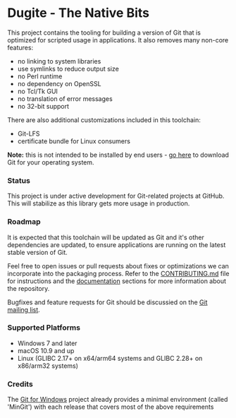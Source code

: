 # Dugite - The Native Bits

This project contains the tooling for building a version of Git that is optimized for
scripted usage in applications. It also removes many non-core features:

 - no linking to system libraries
 - use symlinks to reduce output size
 - no Perl runtime
 - no dependency on OpenSSL
 - no Tcl/Tk GUI
 - no translation of error messages
 - no 32-bit support

There are also additional customizations included in this toolchain:

 - Git-LFS
 - certificate bundle for Linux consumers

**Note:** this is not intended to be installed by end users - [go here](https://git-scm.com/)
to download Git for your operating system.

### Status

This project is under active development for Git-related projects at GitHub. This will stabilize as this library gets more usage in production.

### Roadmap

It is expected that this toolchain will be updated as Git and it's other dependencies are updated, to ensure applications are running on the latest
stable version of Git.

Feel free to open issues or pull requests about fixes or optimizations we can incorporate
into the packaging process. Refer to the [CONTRIBUTING.md](./CONTRIBUTING.md) file for instructions and the [documentation](./docs/) sections for more information about the repository.

Bugfixes and feature requests for Git should be discussied on the [Git mailing list](https://git.wiki.kernel.org/index.php/GitCommunity).

### Supported Platforms

 - Windows 7 and later
 - macOS 10.9 and up
 - Linux (GLIBC 2.17+ on x64/arm64 systems and GLIBC 2.28+ on x86/arm32 systems)

### Credits

The [Git for Windows](https://git-for-windows.github.io) project already
provides a minimal environment (called 'MinGit') with each release that covers
most of the above requirements
